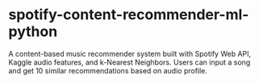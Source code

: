 # spotify-content-recommender-ml-python
A content-based music recommender system built with Spotify Web API, Kaggle audio features, and k-Nearest Neighbors. Users can input a song and get 10 similar recommendations based on audio profile.
